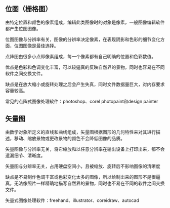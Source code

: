 ## 位图（栅格图）
 由特定位置和颜色的像素组成，编辑此类图像时的对象是像素，一般图像编辑软件都产生位图图像。

 位图图像与分辨率有关，图像的分辨率决定像素，在表现阴影和色彩的细节变化方面，位图图像是最佳选择。

  点阵图由很多小点即像素组成，每一个像素都有自己明确的位置和色彩数值。

  优点是色彩和色调变化丰富，可以较逼真的反映自然界的景物，同时也容易在不同软件之间交换文件。

  缺点是在放大缩小或旋转处理之后会产生失真，同时文件数据量巨大，对内存要求容量较高。

  常见的点阵式图像处理软件：photoshop、corel photopaint和design painter

## 矢量图
  由数学对象所定义的直线和曲线组成，矢量图根据图形的几何特性来对其进行描述，移动、缩放景物或更改景物的颜色不会降低图像的品质。

  矢量图像与分辨率无关，将它缩放和以任意分辨率在输出设备上打印出来，都不会遗漏细节、清晰度。

  矢量图与分辨率无关，占用硬盘空间小，且被缩放、旋转后不影响图像的清晰度

  缺点是不易制作色调丰富或色彩变化太多的图像，所以绘制出来的图形不是很逼真，无法像照片一样精确地描写自然界的景物，同时也不易在不同的软件之间交换文件。

  矢量式图像处理软件：freehand、illustrator、coreidraw、autocad

